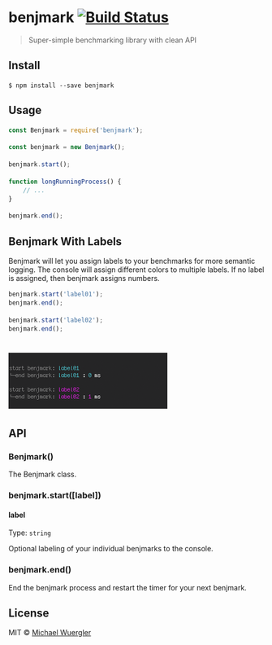 # benjmark [![Build Status](https://travis-ci.org/radiovisual/benjmark.svg?branch=master)](https://travis-ci.org/radiovisual/benjmark)

> Super-simple benchmarking library with clean API


## Install

```
$ npm install --save benjmark
```


## Usage

```js
const Benjmark = require('benjmark');

const benjmark = new Benjmark();

benjmark.start();

function longRunningProcess() {
    // ...
}

benjmark.end();
```

## Benjmark With Labels

Benjmark will let you assign labels to your benchmarks for more semantic logging. The console will assign different colors to multiple labels. If no label is assigned, then benjmark assigns numbers.

```js
benjmark.start('label01');
benjmark.end();

benjmark.start('label02');
benjmark.end();
```

# ![Labels](media/screenshot.png)


## API

### Benjmark()

The Benjmark class. 

### benjmark.start([label])

#### label

Type: `string`

Optional labeling of your individual benjmarks to the console. 

### benjmark.end()

End the benjmark process and restart the timer for your next benjmark.

## License

MIT © [Michael Wuergler](http://numetriclabs.com)
